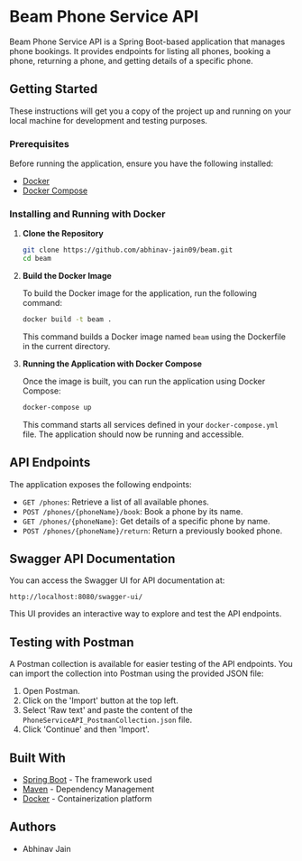 # Beam Phone Service API

Beam Phone Service API is a Spring Boot-based application that manages phone bookings. It provides endpoints for listing all phones, booking a phone, returning a phone, and getting details of a specific phone.

## Getting Started

These instructions will get you a copy of the project up and running on your local machine for development and testing purposes.

### Prerequisites

Before running the application, ensure you have the following installed:

- [Docker](https://www.docker.com/get-started)
- [Docker Compose](https://docs.docker.com/compose/install/)

### Installing and Running with Docker

1. **Clone the Repository**

    ```bash
    git clone https://github.com/abhinav-jain09/beam.git
    cd beam
    ```

2. **Build the Docker Image**

   To build the Docker image for the application, run the following command:

    ```bash
    docker build -t beam .
    ```

   This command builds a Docker image named `beam` using the Dockerfile in the current directory.

3. **Running the Application with Docker Compose**

   Once the image is built, you can run the application using Docker Compose:

    ```bash
    docker-compose up
    ```

   This command starts all services defined in your `docker-compose.yml` file. The application should now be running and accessible.

## API Endpoints

The application exposes the following endpoints:

- `GET /phones`: Retrieve a list of all available phones.
- `POST /phones/{phoneName}/book`: Book a phone by its name.
- `GET /phones/{phoneName}`: Get details of a specific phone by name.
- `POST /phones/{phoneName}/return`: Return a previously booked phone.

## Swagger API Documentation

You can access the Swagger UI for API documentation at:

`http://localhost:8080/swagger-ui/`

This UI provides an interactive way to explore and test the API endpoints.

## Testing with Postman

A Postman collection is available for easier testing of the API endpoints. You can import the collection into Postman using the provided JSON file:

1. Open Postman.
2. Click on the 'Import' button at the top left.
3. Select 'Raw text' and paste the content of the `PhoneServiceAPI_PostmanCollection.json` file.
4. Click 'Continue' and then 'Import'.

## Built With

- [Spring Boot](https://spring.io/projects/spring-boot) - The framework used
- [Maven](https://maven.apache.org/) - Dependency Management
- [Docker](https://www.docker.com/) - Containerization platform

## Authors

- Abhinav Jain


